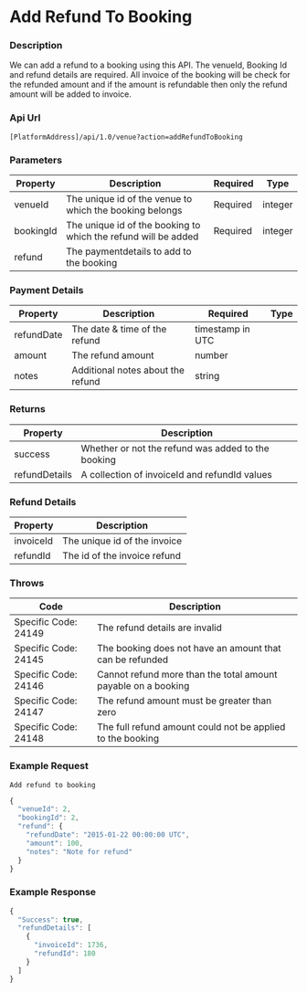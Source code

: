# Add Refund To Booking

### Description

We can add a refund to a booking using this API. The venueId, Booking Id and refund details are required. All invoice of the booking will be check for the refunded amount and if the amount is refundable then only the refund amount will be added to invoice.

### Api Url

`[PlatformAddress]/api/1.0/venue?action=addRefundToBooking`

### Parameters

| Property | Description | Required | Type |
| -------- | ----------- | -------- | ---- |
| venueId   | The unique id of the venue to which the booking belongs        | Required	| integer | 
| bookingId | The unique id of the booking to which the refund will be added | Required	| integer |
| refund    | The paymentdetails to add to the booking                       |          |         |

### Payment Details

| Property | Description | Required | Type |
| -------- | ----------- | -------- | ---- |
| refundDate| The date & time of the refund   	| timestamp in UTC |
| amount    | The refund amount                 | number |
| notes     | Additional notes about the refund | string | 

### Returns

| Property | Description |
| ---------| ----------- |
| success       | Whether or not the refund was added to the booking |
| refundDetails | A collection of invoiceId and refundId values      |

### Refund Details

| Property | Description |
| ---------| ----------- |
| invoiceId | The unique id of the invoice |
| refundId  | The id of the invoice refund |

### Throws

| Code | Description |
| ---- | ----------- |
| Specific Code: 24149 | The refund details are invalid                                |
| Specific Code: 24145 | The booking does not have an amount that can be refunded      |
| Specific Code: 24146 | Cannot refund more than the total amount payable on a booking |
| Specific Code: 24147 | The refund amount must be greater than zero                   |
| Specific Code: 24148 | The full refund amount could not be applied to the booking    |

### Example Request

`Add refund to booking`

```javascript
{
  "venueId": 2,
  "bookingId": 2,
  "refund": {
    "refundDate": "2015-01-22 00:00:00 UTC",
    "amount": 100,
    "notes": "Note for refund"
  }
}
```

### Example Response

```javascript
{
  "Success": true,
  "refundDetails": [
    {
      "invoiceId": 1736,
      "refundId": 180
    }
  ]
}
```

